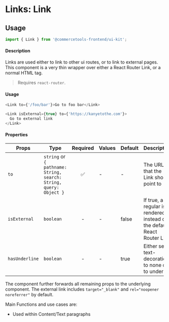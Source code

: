 # Links: Link

## Usage

```js
import { Link } from '@commercetools-frontend/ui-kit';
```

#### Description

Links are used either to link to other ui routes, or to link to external pages. This component is a very thin wrapper over either a React Router Link, or a normal HTML <a> tag.

> Requires `react-router`.

#### Usage

```js
<Link to={'/foo/bar'}>Go to foo bar</Link>
```

```js
<Link isExternal={true} to={'https://kanyetothe.com'}>
  Go to external link
</Link>
```

#### Properties

| Props          | Type                                                              | Required | Values | Default | Description                                                                 |
| -------------- | ----------------------------------------------------------------- | :------: | ------ | ------- | --------------------------------------------------------------------------- |
| `to`           | `string` or `{ pathname: String, search: String, query: Object }` |    ✅    | -      | -       | The URL that the Link should point to                                       |
| `isExternal`   | `boolean`                                                         |    -     | -      | false   | If true, a regular <a> is rendered instead of the default React Router Link |
| `hasUnderline` | `boolean`                                                         |    -     | -      | true    | Either sets text-decoration to none or to underline                         |

The component further forwards all remaining props to the underlying component. The external link includes `target="_blank"` and `rel="noopener noreferrer"` by default.

Main Functions and use cases are:

- Used within Content/Text paragraphs
